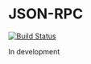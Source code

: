 # JSON-RPC

[![Build Status](https://travis-ci.org/Kilte/json-rpc.svg?branch=master)](https://travis-ci.org/Kilte/json-rpc)

In development